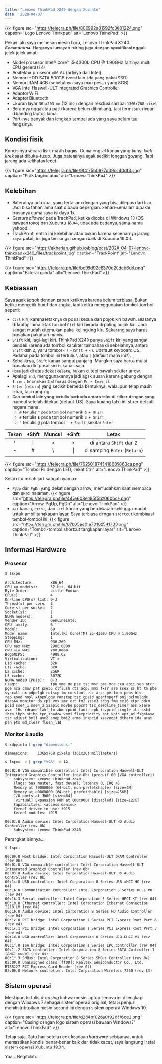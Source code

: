 ```yaml
---
title: "Lenovo ThinkPad X240 dengan Xubuntu"
date: '2020-04-07'
---
```


{{< figure src="https://telegra.ph/file/800992a81592fc3081224.png" caption="Logo Lenovo Thinkpad" alt="Lenovo ThinkPad" >}}

Pekan lalu saya memesan mesin baru, Lenovo ThinkPad X240. _Secondhand_. Harganya lumayan miring juga dengan spesifikasi nggak jelek-jelek amat:

- Model prosesor Intel® Core™ i5-4300U CPU @ 1.90GHz (artinya multi CPU generasi 4)
- Arsitektur prosesor `x86_64` (artinya dari Intel)
- Memori HDD SATA 500GB (versi lain ada yang pakai SSD)
- Memori RAM 4GB (sebetulnya saya mau pesan yang 8GB)
- VGA Intel Haswell-ULT Integrated Graphics Controller
- Adaptor WiFi
- Adaptor Bluetooth
- Ukuran layar `361x203 mm` (12 inci) dengan resolusi sampai `1366x768 pixel`
- Beratnya nggak tau pasti karena belum ditimbang, tapi termasuk ringan dibanding laptop lama
- Port-nya banyak dan lengkap sampai ada yang saya belum tau fungsinya.

## Kondisi fisik

Kondisinya secara fisik masih bagus. Cuma engsel kanan yang bunyi _krek-krek_ saat dibuka-tutup. Juga baterainya agak sedikit longgar/goyang. Tapi jarang ada kelihatan lecet.

{{< figure src="https://telegra.ph/file/9f4175b0997d39cd40df3.png" caption="Fisik bagian atas" alt="Lenovo ThinkPad" >}}

## Kelebihan

- Baterainya ada dua, yang tertanam dengan yang bisa dilepas dari luar. Jadi bisa tahan lama saat dibawa bepergian. Sehari-semalam dipakai biasanya cuma saya isi daya 1x.
- _Gesture allowed_ pada TrackPad, ketika dicoba di Windows 10 (OS bawaan toko) dan Xubuntu 18.04, tidak ada bedanya, sama-sama yahood!
- TrackPoint, entah ini kelebihan atau bukan karena sebenarnya jarang saya pakai, ini juga berfungsi dengan baik di Xubuntu 18.04.

{{< figure src="https://akherlan.github.io/blog/post/2020-04-07-lenovo-thinkpad-x240_files/trackpoint.jpg" caption="TrackPoint" alt="Lenovo ThinkPad" >}}

{{< figure src="https://telegra.ph/file/bc98d92c8370d20dcb6dd.png" caption="Baterai ganda" alt="Lenovo ThinkPad" >}}

## Kebiasaan

Saya agak _kagok_ dengan papan ketiknya karena belum terbiasa. Bukan ketika mengetik huruf dan angka, tapi ketika menggunakan tombol-tombol seperti:

- `Ctrl` kiri, karena letaknya di posisi kedua dari pojok kiri bawah. Biasanya di laptop lama letak tombol `Ctrl` kiri berada di paling pojok kiri. Jadi sangat mudah ditemukan pakai kelingking kiri. Sekarang saya harus biasakan pakai jari manis.
- `Shift` kiri, lagi-lagi kiri. ThinkPad X240 punya `Shift` kiri yang sangat pendek karena ada tombol karakter tambahan di sebelahnya, antara `Shift` dan `Z`, yaitu tombol `<` / `>` (`Shft + <`). Ddefault keyboard US. Padahal pada tombol ini tertulis `\` atau `|` (default mana ini?).
- Sebaliknya, `Shift` kanan sangat panjang. Mungkin saya harus mulai biasakan diri pakai `Shift` kanan saja.
- `Home` jadi di atas dekat `delete`, bukan di tepi bawah sekitar arrow.
- Apalagi `End`, menggunakannya jadi agak susah karena gabung dengan `Insert` (menekan `End` harus dengan `Fn + Insert`).
- `Enter` (`return`) yang sedikit berbeda bentuknya, walaupun tetap masih lebar, tapi ramping.
- Dan tombol lain yang tertulis berbeda antara teks di stiker dengan yang muncul setelah ditekan (default US). Saya kurang tahu ini stiker default negara mana.
  - `@` tertulis `"` pada tombol numerik `2 + Shift`
  - `#` tertulis `£` pada tombol numerik `3 + Shift`
  - `"` tertulis `@` pata tombol `' + Shift`, sekitar `Enter`

| Tekan 	|  +Shft 	| Muncul 	|  +Shft 	|             Letak             	|
|:------:	|:------:	|:------:	|:------:	|:------------------------------:	|
|    \   	|   \|   	|    <   	|    >   	|    di antara `Shift` dan `Z`   	|
|    ~   	|    #   	|    \   	|   \|   	| di samping `Enter` (`Return`) 	|
|        	|        	|        	|        	|                               	|

{{< figure src="https://telegra.ph/file/7625018745418685863ca.png" caption="Tombol Fn dengan LED, dekat Ctrl" alt="Lenovo ThinkPad" >}}

Selain itu malah jadi sangat nyaman:

- `PgUp` dan `PgDn` yang dekat dengan arrow, memudahkan saat membaca dan skrol halaman.
{{< figure src="https://telegra.ph/file/447e608ed95f5b2060bce.png" caption="Arrow, PgUp, PgDn" alt="Lenovo ThinkPad" >}}
- `Alt` kanan, `PrtSc`, dan `Ctrl` kanan yang berdekatan sehingga mudah untuk ambil tangkapan layar. Saya terbiasa dengan `shortcut` kombinasi tombol-tombol ini.
{{< figure src="https://telegra.ph/file/87b65ae01a70162541733.png" caption="Tombol-tombol shortcut tangkapan layar" alt="Lenovo ThinkPad" >}}

## Informasi Hardware

### Prosesor

```bash
$ lscpu
```

```
Architecture:        x86_64
CPU op-mode(s):      32-bit, 64-bit
Byte Order:          Little Endian
CPU(s):              4
On-line CPU(s) list: 0-3
Thread(s) per core:  2
Core(s) per socket:  2
Socket(s):           1
NUMA node(s):        1
Vendor ID:           GenuineIntel
CPU family:          6
Model:               69
Model name:          Intel(R) Core(TM) i5-4300U CPU @ 1.90GHz
Stepping:            1
CPU MHz:             936.269
CPU max MHz:         2900,0000
CPU min MHz:         800,0000
BogoMIPS:            4988.62
Virtualization:      VT-x
L1d cache:           32K
L1i cache:           32K
L2 cache:            256K
L3 cache:            3072K
NUMA node0 CPU(s):   0-3
Flags:               fpu vme de pse tsc msr pae mce cx8 apic sep mtrr pge mca cmov pat pse36 clflush dts acpi mmx fxsr sse sse2 ss ht tm pbe syscall nx pdpe1gb rdtscp lm constant_tsc arch_perfmon pebs bts rep_good nopl xtopology nonstop_tsc cpuid aperfmperf pni pclmulqdq dtes64 monitor ds_cpl vmx smx est tm2 ssse3 sdbg fma cx16 xtpr pdcm pcid sse4_1 sse4_2 x2apic movbe popcnt tsc_deadline_timer aes xsave avx f16c rdrand lahf_lm abm cpuid_fault epb invpcid_single pti ssbd ibrs ibpb stibp tpr_shadow vnmi flexpriority ept vpid ept_ad fsgsbase tsc_adjust bmi1 avx2 smep bmi2 erms invpcid xsaveopt dtherm ida arat pln pts md_clear flush_l1d
```

### Monitor & audio

```bash
$ xdpyinfo | grep "dimensions:"
```

```
dimensions:    1366x768 pixels (361x203 millimeters)
```

```bash
$ lspci -v | grep "VGA" -A 12
```

```
00:02.0 VGA compatible controller: Intel Corporation Haswell-ULT Integrated Graphics Controller (rev 0b) (prog-if 00 [VGA controller])
	Subsystem: Lenovo ThinkPad X240
	Flags: bus master, fast devsel, latency 0, IRQ 48
	Memory at f0000000 (64-bit, non-prefetchable) [size=4M]
	Memory at e0000000 (64-bit, prefetchable) [size=256M]
	I/O ports at 3000 [size=64]
	[virtual] Expansion ROM at 000c0000 [disabled] [size=128K]
	Capabilities: <access denied>
	Kernel driver in use: i915
	Kernel modules: i915

00:03.0 Audio device: Intel Corporation Haswell-ULT HD Audio Controller (rev 0b)
	Subsystem: Lenovo ThinkPad X240
```

Perangkat lainnya...

```bash
$ lspci
```

```
00:00.0 Host bridge: Intel Corporation Haswell-ULT DRAM Controller (rev 0b)
00:02.0 VGA compatible controller: Intel Corporation Haswell-ULT Integrated Graphics Controller (rev 0b)
00:03.0 Audio device: Intel Corporation Haswell-ULT HD Audio Controller (rev 0b)
00:14.0 USB controller: Intel Corporation 8 Series USB xHCI HC (rev 04)
00:16.0 Communication controller: Intel Corporation 8 Series HECI #0 (rev 04)
00:16.3 Serial controller: Intel Corporation 8 Series HECI KT (rev 04)
00:19.0 Ethernet controller: Intel Corporation Ethernet Connection I218-LM (rev 04)
00:1b.0 Audio device: Intel Corporation 8 Series HD Audio Controller (rev 04)
00:1c.0 PCI bridge: Intel Corporation 8 Series PCI Express Root Port 6 (rev e4)
00:1c.1 PCI bridge: Intel Corporation 8 Series PCI Express Root Port 3 (rev e4)
00:1d.0 USB controller: Intel Corporation 8 Series USB EHCI #1 (rev 04)
00:1f.0 ISA bridge: Intel Corporation 8 Series LPC Controller (rev 04)
00:1f.2 SATA controller: Intel Corporation 8 Series SATA Controller 1 [AHCI mode] (rev 04)
00:1f.3 SMBus: Intel Corporation 8 Series SMBus Controller (rev 04)
02:00.0 Unassigned class [ff00]: Realtek Semiconductor Co., Ltd. RTS5227 PCI Express Card Reader (rev 01)
03:00.0 Network controller: Intel Corporation Wireless 7260 (rev 83)
```

## Sistem operasi

Meskipun tertulis di _casing_ bahwa mesin laptop Lenovo ini dilengkapi dengan Windows 7 sebagai sistem operasi original, tetapi penjual mendistribusikan mesin second ini dengan sistem operasi Windows 10.

{{< figure src="https://telegra.ph/file/d264bf026a0f9265f6ce2.png" caption="Casing dengan logo sistem operasi bawaan Windows7" alt="Lenovo ThinkPad" >}}

Tetap saja. Satu hari setelah cek keadaan *hardware* sebisanya, untuk memastikan kondisi benar-benar baik dan tidak cacat, saya langsung instal sistem operasi [Xubuntu 18.04](https://xubuntu.org/).

Yaa... Begitulah...
